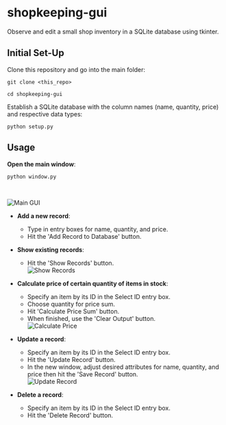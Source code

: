 # shopkeeping-gui
Observe and edit a small shop inventory in a SQLite database using tkinter.

## Initial Set-Up
Clone this repository and go into the main folder:

```git clone <this_repo>```

```cd shopkeeping-gui```

Establish a SQLite database with the column names (name, quantity, price) and respective data types:

```python setup.py```

## Usage
**Open the main window**:

```python window.py```

<br />

![Main GUI](https://github.com/ashleylizg/shopkeeping-gui/blob/main/images/mainscreen.PNG)

* **Add a new record**: 
  * Type in entry boxes for name, quantity, and price. 
  * Hit the 'Add Record to Database' button.

* **Show existing records**:
  * Hit the 'Show Records' button.
<br /> ![Show Records](https://github.com/ashleylizg/shopkeeping-gui/blob/main/images/show-records.PNG)
* **Calculate price of certain quantity of items in stock**:
  * Specify an item by its ID in the Select ID entry box. 
  * Choose quantity for price sum. 
  * Hit 'Calculate Price Sum' button. 
  * When finished, use the 'Clear Output' button.
<br /> ![Calculate Price](https://github.com/ashleylizg/shopkeeping-gui/blob/main/images/calculate-price.PNG)
* **Update a record**:
  * Specify an item by its ID in the Select ID entry box. 
  * Hit the 'Update Record' button. 
  * In the new window, adjust desired attributes for name, quantity, and price then hit the 'Save Record' button.
<br /> ![Update Record](https://github.com/ashleylizg/shopkeeping-gui/blob/main/images/edit-inventory.PNG)
* **Delete a record**:
  * Specify an item by its ID in the Select ID entry box. 
  * Hit the 'Delete Record' button.

